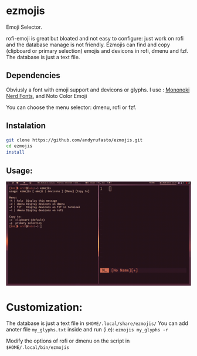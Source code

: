 # ezmojis
Emoji Selector.

rofi-emoji is great but bloated and not easy to configure: just work on rofi and the database manage is not friendly.
Ezmojis can find and copy (clipboard or primary selection) emojis and devicons in rofi, dmenu and fzf.
The database is just a text file.

## Dependencies
Obviusly a font with emoji support and devicons or glyphs.
I use : [Mononoki Nerd Fonts](https://www.nerdfonts.com/), and Noto Color Emoji

You can choose the menu selector: dmenu, rofi or fzf.


## Instalation

```sh
git clone https://github.com/andyrufasto/ezmojis.git
cd ezmojis
install
```
## Usage:
![Preview](ezmojis.gif)

# Customization:

The database is just a text file in `$HOME/.local/share/ezmojis/`
You can add anoter file `my_glyphs.txt` inside and run (i.e): `ezmojis my_glyphs -r`

Modify the options of rofi or dmenu on the script in `$HOME/.local/bin/ezmojis`
